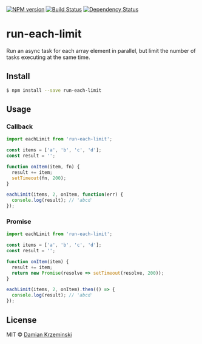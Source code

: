 [![NPM version][npm-image]][npm-url]
[![Build Status][build-image]][build-url]
[![Dependency Status][deps-image]][deps-url]

# run-each-limit

Run an async task for each array element in parallel, but limit the number of tasks executing at the same time.

## Install

```sh
$ npm install --save run-each-limit
```

## Usage

### Callback

```js
import eachLimit from 'run-each-limit';

const items = ['a', 'b', 'c', 'd'];
const result = '';

function onItem(item, fn) {
  result += item;
  setTimeout(fn, 200);
}

eachLimit(items, 2, onItem, function(err) {
  console.log(result); // 'abcd'
});

```

### Promise

```js
import eachLimit from 'run-each-limit';

const items = ['a', 'b', 'c', 'd'];
const result = '';

function onItem(item) {
  result += item;
  return new Promise(resolve => setTimeout(resolve, 200));
}

eachLimit(items, 2, onItem).then(() => {
  console.log(result); // 'abcd'
});

```

## License

MIT © [Damian Krzeminski](https://pirxpilot.me)

[npm-image]: https://img.shields.io/npm/v/run-each-limit
[npm-url]: https://npmjs.org/package/run-each-limit

[build-url]: https://github.com/pirxpilot/run-each-limit/actions/workflows/check.yaml
[build-image]: https://img.shields.io/github/actions/workflow/status/pirxpilot/run-each-limit/check.yaml?branch=main

[deps-image]: https://img.shields.io/librariesio/release/npm/run-each-limit
[deps-url]: https://libraries.io/npm/run-each-limit
